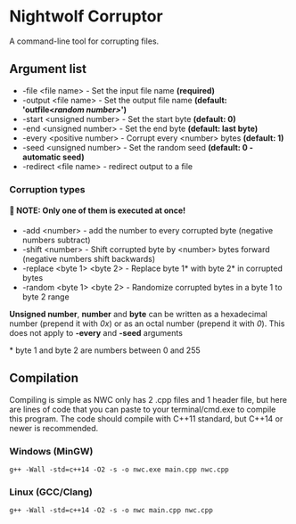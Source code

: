 # Nightwolf Corruptor
A command-line tool for corrupting files.

## Argument list
* -file \<file name> - Set the input file name **(required)**
* -output \<file name> - Set the output file name **(default: 'outfile\<*random number\>*')**
* -start \<unsigned number> - Set the start byte **(default: 0)**
* -end \<unsigned number> - Set the end byte **(default: last byte)**
* -every \<positive number> - Corrupt every \<number\> bytes **(default: 1)**
* -seed \<unsigned number> - Set the random seed **(default: 0 - automatic seed)**
* -redirect \<file name> - redirect output to a file

### Corruption types 
#### 🔷 NOTE: Only one of them is executed at once!
* -add \<number> - add the number to every corrupted byte (negative numbers subtract)
* -shift \<number> - Shift corrupted byte by \<number\> bytes forward (negative numbers shift backwards)
* -replace \<byte 1> \<byte 2> - Replace byte 1\* with byte 2\* in corrupted bytes
* -random \<byte 1> \<byte 2> - Randomize corrupted bytes in a byte 1 to byte 2 range

**Unsigned number**, **number** and **byte** can be written as a hexadecimal number (prepend it with *0x*) or as an octal number (prepend it with *0*).
This does not apply to **\-every** and **\-seed** arguments

\* byte 1 and byte 2 are numbers between 0 and 255

## Compilation
Compiling is simple as NWC only has 2 .cpp files and 1 header file, but here are lines of code that you can paste to your terminal/cmd.exe to compile this program.
The code should compile with C++11 standard, but C++14 or newer is recommended.
### Windows (MinGW)
```
g++ -Wall -std=c++14 -O2 -s -o nwc.exe main.cpp nwc.cpp
```
### Linux (GCC/Clang)
```
g++ -Wall -std=c++14 -O2 -s -o nwc main.cpp nwc.cpp
```

